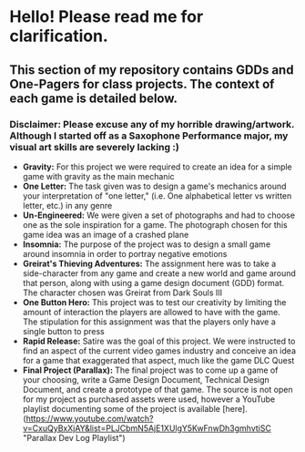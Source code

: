 # Hello! Please read me for clarification.
## This section of my repository contains GDDs and One-Pagers for class projects. The context of each game is detailed below.
### Disclaimer: Please excuse any of my horrible drawing/artwork. Although I started off as a Saxophone Performance major, my visual art skills are severely lacking :)
* __Gravity:__ For this project we were required to create an idea for a simple game with gravity as the main mechanic
* __One Letter:__ The task given was to design a game's mechanics around your interpretation of "one letter," (i.e. One alphabetical letter vs written letter, etc.) in any genre
* __Un-Engineered:__ We were given a set of photographs and had to choose one as the sole inspiration for a game. The photograph chosen for this game idea was an image of a crashed plane
* __Insomnia:__ The purpose of the project was to design a small game around insomnia in order to portray negative emotions
* __Greirat's Thieving Adventures:__ The assignment here was to take a side-character from any game and create a new world and game around that person, along with using a game design document (GDD) format. The character chosen was Greirat from Dark Souls III
* __One Button Hero:__ This project was to test our creativity by limiting the amount of interaction the players are allowed to have with the game. The stipulation for this assignment was that the players only have a single button to press
* __Rapid Release:__  Satire was the goal of this project. We were instructed to find an aspect of the current video games industry and conceive an idea for a game that exaggerated that aspect, much like the game DLC Quest
* __Final Project (Parallax):__ The final project was to come up a game of your choosing, write a Game Design Document, Technical Design Document, and create a prototype of that game. The source is not open for my project as purchased assets were used, however a YouTube playlist documenting some of the project is available [here].(https://www.youtube.com/watch?v=CxuQyBxXjAY&list=PLJCbmN5AjE1XUlgY5KwFnwDh3gmhvtiSC "Parallax Dev Log Playlist")
